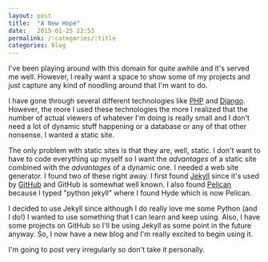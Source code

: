 ```yaml
---
layout: post
title:  "A New Hope"
date:   2015-01-25 22:53
permalink: /:categories/:title
categories: blog
---
```

I've been playing around with this domain for quite awhile and it's served me well. However, I really want a space to show some of my projects and just capture any kind of noodling around that I'm want to do.

I have gone through several different technologies like [PHP][php] and [Django][django]. However, the more I used these technologies the more I realized that the number of actual viewers of whatever I'm doing is really small and I don't need a lot of dynamic stuff happening or a database or any of that other nonsense. I wanted a static site.

The only problem with static sites is that they are, well, static. I don't want to have to code everything up myself so I want the _advantages_ of a static site combined with the _advantages_ of a dynamic one. I needed a web site generator. I found two of these right away. I first found [Jekyll][jekyll] since it's used by [GitHub][github] and GitHub is somewhat well known. I also found [Pelican][pelican] because I typed "python jekyll" where I found Hyde which is now Pelican.

I decided to use Jekyll since although I do really love me some Python (and I do!) I wanted to use something that I can learn and keep using. Also, I have some projects on GitHub so I'll be using Jekyll as some point in the future anyway. So, I now have a new blog and I'm really excited to begin using it.

I'm going to post very irregularly so don't take it personally.

[php]: http://php.net
[django]: https://www.djangoproject.com
[jekyll]: http://jekyllrb.com
[github]: http://github.com
[pelican]: http://docs.getpelican.com/en/3.5.0/